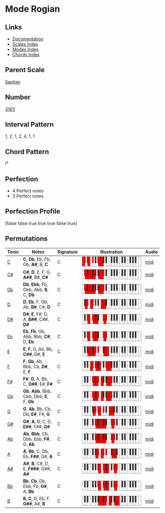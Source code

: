 # Mode Rogian

## Links

- [Documentation](index.md)
- [Scales Index](Scales.md)
- [Modes Index](Modes.md)
- [Chords Index](Chords.md)

## Parent Scale

[Saptian](ScaleSaptian.md)

## Number

[3163](https://ianring.com/musictheory/scales/3163)

## Interval Pattern

1, 2, 1, 2, 4, 1, 1

## Chord Pattern

i⁰

## Perfection

- 4 Perfect notes
- 3 Perfect notes

## Perfection Profile

[false false true true true false true]

## Permutations

| Tonic | Notes | Signature | Illustration | Audio |
|-------|-------|-----------|--------------|-------|
| [C](ModeCNaturalRogian.md) | **C**, **Db**, Eb, Fb, Gb, **A#**, B, **C** | C | ![CNaturalRogian](ModeCNaturalRogian.png) | [midi](https://github.com/edipermadi/music/blob/main/docs/ModeCNaturalRogian.mid?raw=true) |
| [C#](ModeCSharpRogian.md) | **C#**, **D**, E, F, G, **A##**, B#, **C#** | C | ![CSharpRogian](ModeCSharpRogian.png) | [midi](https://github.com/edipermadi/music/blob/main/docs/ModeCSharpRogian.mid?raw=true) |
| [Db](ModeDFlatRogian.md) | **Db**, **Ebb**, Fb, Gbb, Abb, **B**, C, **Db** | C | ![DFlatRogian](ModeDFlatRogian.png) | [midi](https://github.com/edipermadi/music/blob/main/docs/ModeDFlatRogian.mid?raw=true) |
| [D](ModeDNaturalRogian.md) | **D**, **Eb**, F, Gb, Ab, **B#**, C#, **D** | C | ![DNaturalRogian](ModeDNaturalRogian.png) | [midi](https://github.com/edipermadi/music/blob/main/docs/ModeDNaturalRogian.mid?raw=true) |
| [D#](ModeDSharpRogian.md) | **D#**, **E**, F#, G, A, **B##**, C##, **D#** | C | ![DSharpRogian](ModeDSharpRogian.png) | [midi](https://github.com/edipermadi/music/blob/main/docs/ModeDSharpRogian.mid?raw=true) |
| [Eb](ModeEFlatRogian.md) | **Eb**, **Fb**, Gb, Abb, Bbb, **C#**, D, **Eb** | C | ![EFlatRogian](ModeEFlatRogian.png) | [midi](https://github.com/edipermadi/music/blob/main/docs/ModeEFlatRogian.mid?raw=true) |
| [E](ModeENaturalRogian.md) | **E**, **F**, G, Ab, Bb, **C##**, D#, **E** | C | ![ENaturalRogian](ModeENaturalRogian.png) | [midi](https://github.com/edipermadi/music/blob/main/docs/ModeENaturalRogian.mid?raw=true) |
| [F](ModeFNaturalRogian.md) | **F**, **Gb**, Ab, Bbb, Cb, **D#**, E, **F** | C | ![FNaturalRogian](ModeFNaturalRogian.png) | [midi](https://github.com/edipermadi/music/blob/main/docs/ModeFNaturalRogian.mid?raw=true) |
| [F#](ModeFSharpRogian.md) | **F#**, **G**, A, Bb, C, **D##**, E#, **F#** | C | ![FSharpRogian](ModeFSharpRogian.png) | [midi](https://github.com/edipermadi/music/blob/main/docs/ModeFSharpRogian.mid?raw=true) |
| [Gb](ModeGFlatRogian.md) | **Gb**, **Abb**, Bbb, Cbb, Dbb, **E**, F, **Gb** | C | ![GFlatRogian](ModeGFlatRogian.png) | [midi](https://github.com/edipermadi/music/blob/main/docs/ModeGFlatRogian.mid?raw=true) |
| [G](ModeGNaturalRogian.md) | **G**, **Ab**, Bb, Cb, Db, **E#**, F#, **G** | C | ![GNaturalRogian](ModeGNaturalRogian.png) | [midi](https://github.com/edipermadi/music/blob/main/docs/ModeGNaturalRogian.mid?raw=true) |
| [G#](ModeGSharpRogian.md) | **G#**, **A**, B, C, D, **E##**, F##, **G#** | C | ![GSharpRogian](ModeGSharpRogian.png) | [midi](https://github.com/edipermadi/music/blob/main/docs/ModeGSharpRogian.mid?raw=true) |
| [Ab](ModeAFlatRogian.md) | **Ab**, **Bbb**, Cb, Dbb, Ebb, **F#**, G, **Ab** | C | ![AFlatRogian](ModeAFlatRogian.png) | [midi](https://github.com/edipermadi/music/blob/main/docs/ModeAFlatRogian.mid?raw=true) |
| [A](ModeANaturalRogian.md) | **A**, **Bb**, C, Db, Eb, **F##**, G#, **A** | C | ![ANaturalRogian](ModeANaturalRogian.png) | [midi](https://github.com/edipermadi/music/blob/main/docs/ModeANaturalRogian.mid?raw=true) |
| [A#](ModeASharpRogian.md) | **A#**, **B**, C#, D, E, **F###**, G##, **A#** | C | ![ASharpRogian](ModeASharpRogian.png) | [midi](https://github.com/edipermadi/music/blob/main/docs/ModeASharpRogian.mid?raw=true) |
| [Bb](ModeBFlatRogian.md) | **Bb**, **Cb**, Db, Ebb, Fb, **G#**, A, **Bb** | C | ![BFlatRogian](ModeBFlatRogian.png) | [midi](https://github.com/edipermadi/music/blob/main/docs/ModeBFlatRogian.mid?raw=true) |
| [B](ModeBNaturalRogian.md) | **B**, **C**, D, Eb, F, **G##**, A#, **B** | C | ![BNaturalRogian](ModeBNaturalRogian.png) | [midi](https://github.com/edipermadi/music/blob/main/docs/ModeBNaturalRogian.mid?raw=true) |
